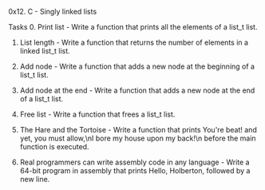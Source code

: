 0x12. C - Singly linked lists

Tasks
0. Print list - Write a function that prints all the elements of a list_t list.

1. List length - Write a function that returns the number of elements in a linked list_t list.

2. Add node - Write a function that adds a new node at the beginning of a list_t list.

3. Add node at the end - Write a function that adds a new node at the end of a list_t list.

4. Free list - Write a function that frees a list_t list.

5. The Hare and the Tortoise - Write a function that prints You're beat! and yet, you must allow,\nI bore my house upon my back!\n before the main function is executed.

6. Real programmers can write assembly code in any language - Write a 64-bit program in assembly that prints Hello, Holberton, followed by a new line.
